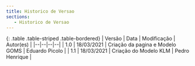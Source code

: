 ```yaml
---
title: Historico de Versao
sections:
   - Historico de Versao
---
```


<div class="table-responsive">

{: .table .table-striped .table-bordered}
| Versão | Data | Modificação | Autor(es) |
|--|--|--|--|
| 1.0 | 18/03/2021 | Criação da pagina e Modelo GOMS | Eduardo Picolo |
| 1.1 | 18/03/2021 | Criação do Modelo KLM | Pedro Henrique |

</div>
